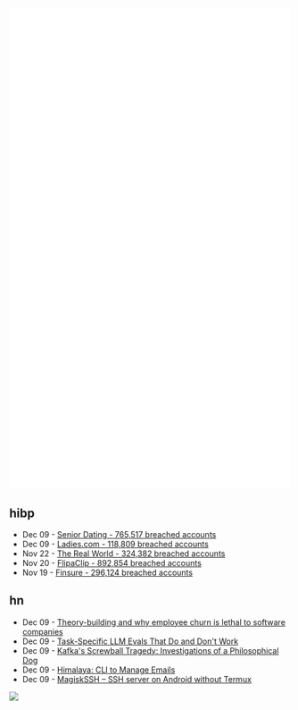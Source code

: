 ![Metrics](https://raw.githubusercontent.com/phixion/phixion/master/metrics.svg)

## hibp

<!--
for https://github.com/phixion/phixion/blob/main/.github/workflows/feeds.yml
-->
<!--START_SECTION:haveibeenpwnd-->
- Dec 09 - [Senior Dating - 765,517 breached accounts](https://haveibeenpwned.com/PwnedWebsites#SeniorDating)
- Dec 09 - [Ladies.com - 118,809 breached accounts](https://haveibeenpwned.com/PwnedWebsites#Ladies)
- Nov 22 - [The Real World - 324,382 breached accounts](https://haveibeenpwned.com/PwnedWebsites#TheRealWorld)
- Nov 20 - [FlipaClip - 892,854 breached accounts](https://haveibeenpwned.com/PwnedWebsites#FlipaClip)
- Nov 19 - [Finsure - 296,124 breached accounts](https://haveibeenpwned.com/PwnedWebsites#Finsure)
<!--END_SECTION:haveibeenpwnd-->

## hn

<!--
for https://github.com/phixion/phixion/blob/main/.github/workflows/feeds.yml
-->
<!--START_SECTION:hn-->
- Dec 09 - [Theory-building and why employee churn is lethal to software companies](https://www.baldurbjarnason.com/2022/theory-building/)
- Dec 09 - [Task-Specific LLM Evals That Do and Don't Work](https://eugeneyan.com/writing/evals/)
- Dec 09 - [Kafka's Screwball Tragedy: Investigations of a Philosophical Dog](https://thereader.mitpress.mit.edu/kafkas-screwball-tragedy-investigations-of-a-philosophical-dog/)
- Dec 09 - [Himalaya: CLI to Manage Emails](https://github.com/pimalaya/himalaya)
- Dec 09 - [MagiskSSH – SSH server on Android without Termux](https://gitlab.com/d4rcm4rc/MagiskSSH)
<!--END_SECTION:hn-->

<!--
for https://yhype.me
-->
![](https://hit.yhype.me/github/profile?user_id=13013670)
